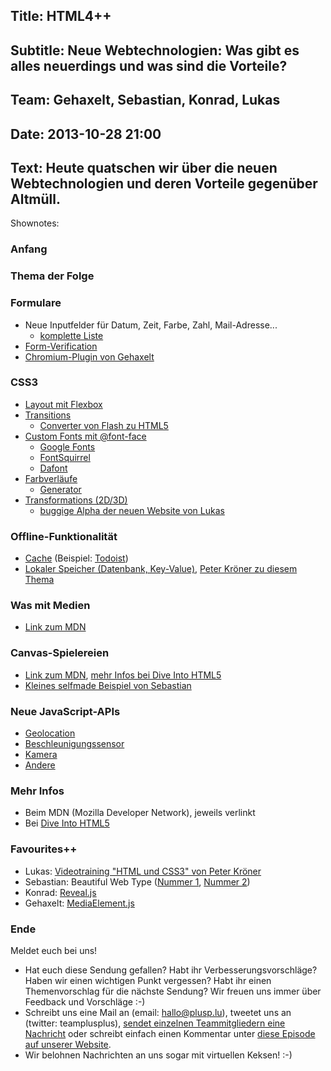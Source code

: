 Title: HTML4++
----
Subtitle: Neue Webtechnologien: Was gibt es alles neuerdings und was sind die Vorteile?
----
Team: Gehaxelt, Sebastian, Konrad, Lukas
----
Date: 2013-10-28 21:00
----
Text:
Heute quatschen wir über die neuen Webtechnologien und deren Vorteile gegenüber Altmüll.
----
Shownotes:

### Anfang

### Thema der Folge

### Formulare

- Neue Inputfelder für Datum, Zeit, Farbe, Zahl, Mail-Adresse...
	- [komplette Liste](https://developer.mozilla.org/de/docs/Web/HTML/Element/Input)
- [Form-Verification](https://developer.mozilla.org/en-US/docs/Web/Guide/HTML/Forms/Data_form_validation)
- [Chromium-Plugin von Gehaxelt](https://github.com/gehaxelt/Chrome-NoEmailInput)

### CSS3

- [Layout mit Flexbox](https://developer.mozilla.org/en-US/docs/Web/Guide/CSS/Flexible_boxes)
- [Transitions](https://developer.mozilla.org/en-US/docs/Web/Guide/CSS/Using_CSS_transitions)
	- [Converter von Flash zu HTML5](https://www.pixelplant.com/)
- [Custom Fonts mit @font-face](https://developer.mozilla.org/en-US/docs/Web/CSS/@font-face)
	- [Google Fonts](http://www.google.com/fonts)
	- [FontSquirrel](http://fontsquirrel.com)
	- [Dafont](http://www.dafont.com)
- [Farbverläufe](https://developer.mozilla.org/en-US/docs/Web/Guide/CSS/Using_CSS_gradients)
	- [Generator](http://www.colorzilla.com/gradient-editor/)
- [Transformations (2D/3D)](https://developer.mozilla.org/en-US/docs/Web/Guide/CSS/Using_CSS_transforms)
	- [buggige Alpha der neuen Website von Lukas](http://alpha.lu-x-it.de)

### Offline-Funktionalität

- [Cache](https://developer.mozilla.org/en-US/docs/HTML/Using_the_application_cache) (Beispiel: [Todoist](http://todoist.com/))
- [Lokaler Speicher (Datenbank, Key-Value)]({https://developer.mozilla.org/en-US/docs/Web/Guide/API/DOM/Storage), [Peter Kröner zu diesem Thema](http://www.peterkroener.de/indexed-db-die-neue-html5-datenbank-im-browser-teil-1-ein-kurzer-ueberblick/)

### Was mit Medien

- [Link zum MDN](https://developer.mozilla.org/en-US/docs/Web/Guide/HTML/Using_HTML5_audio_and_video)

### Canvas-Spielereien

- [Link zum MDN](https://developer.mozilla.org/en-US/docs/Web/Guide/HTML/Canvas_tutorial), [mehr Infos bei Dive Into HTML5](http://diveintohtml5.info/canvas.html)
- [Kleines selfmade Beispiel von Sebastian](http://monte-carlo.launchd.org/)

### Neue JavaScript-APIs

- [Geolocation](https://developer.mozilla.org/en-US/docs/WebAPI/Using_geolocation)
- [Beschleunigungssensor](https://developer.mozilla.org/en-US/docs/WebAPI/Detecting_device_orientation)
- [Kamera](https://developer.mozilla.org/en-US/docs/Web/API/Navigator.getUserMedia)
- [Andere](https://developer.mozilla.org/en-US/docs/WebAPI)

### Mehr Infos

- Beim MDN (Mozilla Developer Network), jeweils verlinkt
- Bei [Dive Into HTML5](http://diveintohtml5.info/)

### Favourites++

- Lukas: [Videotraining "HTML und CSS3" von Peter Kröner](http://www.galileo-videotrainings.de/html5-und-css3/3409/training/)
- Sebastian: Beautiful Web Type ([Nummer 1](http://hellohappy.org/beautiful-web-type/), [Nummer 2](http://bueltge.de/free-web-font-combinations/))
- Konrad: [Reveal.js](http://lab.hakim.se/reveal-js/#/)
- Gehaxelt: [MediaElement.js](http://mediaelementjs.com/)

### Ende

Meldet euch bei uns!

- Hat euch diese Sendung gefallen? Habt ihr Verbesserungsvorschläge? Haben wir einen wichtigen Punkt vergessen? Habt ihr einen Themenvorschlag für die nächste Sendung? Wir freuen uns immer über Feedback und Vorschläge :-)
- Schreibt uns eine Mail an (email: hallo@plusp.lu), tweetet uns an (twitter: teamplusplus), [sendet einzelnen Teammitgliedern eine Nachricht](http://plusp.lu/team) oder schreibt einfach einen Kommentar unter [diese Episode auf unserer Website](http://denken.plusp.lu/episodes/004).
- Wir belohnen Nachrichten an uns sogar mit virtuellen Keksen! :-)
